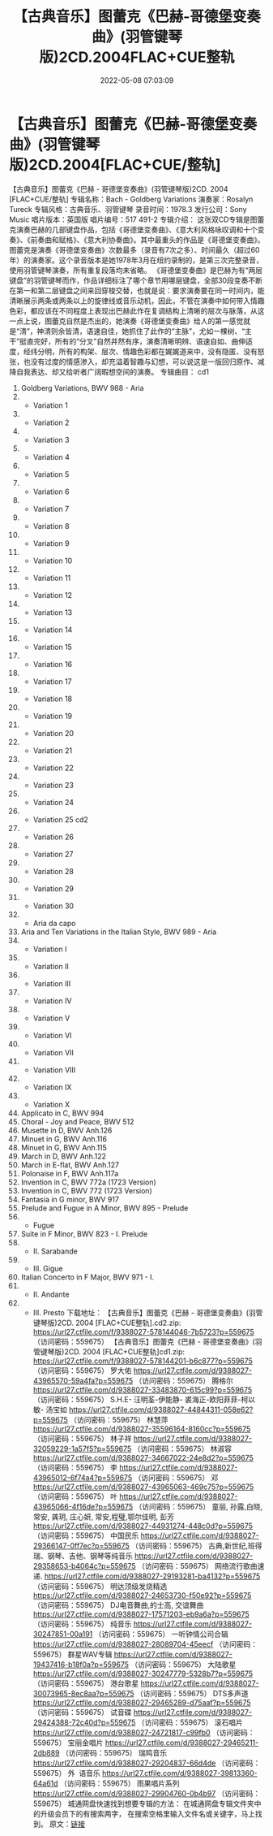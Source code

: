 ﻿---
title: 【古典音乐】图蕾克《巴赫-哥德堡变奏曲》(羽管键琴版)2CD.2004FLAC+CUE整轨
date: 2022-05-08 07:03:09
categories: 古典音乐、新世纪、纯音雅乐
tags: 纯音雅乐
---
# 【古典音乐】图蕾克《巴赫-哥德堡变奏曲》(羽管键琴版)2CD.2004[FLAC+CUE/整轨]

【古典音乐】图蕾克《巴赫 -
哥德堡变奏曲》(羽管键琴版)2CD. 2004 [FLAC+CUE/整轨]
专辑名称：Bach - Goldberg
Variations
演奏家：Rosalyn Tureck
专辑风格：古典音乐、羽管键琴
录音时间：1978.3
发行公司：Sony Music
唱片版本：英国版
唱片编号：517 491-2
专辑介绍：
这张双CD专辑是图蕾克演奏巴赫的几部键盘作品，包括《哥德堡变奏曲》、《意大利风格咏叹调和十个变奏》、《前奏曲和赋格》、《意大利协奏曲》。其中最重头的作品是《哥德堡变奏曲》。
图蕾克是演奏《哥德堡变奏曲》次数最多（录音有7次之多）、时间最久（超过60年）的演奏家。这个录音版本是她1978年3月在纽约录制的，是第三次完整录音，使用羽管键琴演奏，所有重复段落均未省略。
《哥德堡变奏曲》是巴赫为有“两层键盘”的羽管键琴而作，作品详细标注了哪个章节用哪层键盘，全部30段变奏不断在第一和第二层键盘之间来回穿梭交替，也就是说：要求演奏要在同一时间内，能清晰展示两条或两条以上的旋律线或音乐动机，因此，不管在演奏中如何带入情趣色彩，都应该在不同程度上表现出巴赫此作在复调结构上清晰的层次与脉落，从这一点上说，图蕾克自然是杰出的，她演奏《哥德堡变奏曲》给人的第一感觉就是“清”，神清则余皆清，语速自佳，她抓住了此作的“主脉”，尤如一棵树、“主干”挺直完好，所有的“分叉”自然井然有序，演奏清晰明辨、语速自如、曲伸适度，经纬分明，所有的构架、层次、情趣色彩都在娓娓道来中，没有隐匿、没有怒张，也没有过度的情感渗入，却充溢着智趣与幻想，可以说这是一版回归原作、减降自我表达、却又给听者广阔暇想空间的演奏。
专辑曲目：
cd1
01. Goldberg Variations, BWV
988 - Aria
02. - Variation 1
03. - Variation 2
04. - Variation 3
05. - Variation 4
06. - Variation 5
07. - Variation 6
08. - Variation 7
09. - Variation 8
10. - Variation 9
11. - Variation 10
12. - Variation 11
13. - Variation 12
14. - Variation 13
15. - Variation 14
16. - Variation 15
17. - Variation 16
18. - Variation 17
19. - Variation 18
20. - Variation 19
21. - Variation 20
22. - Variation 21
23. - Variation 22
24. - Variation 23
25. - Variation 24
26. - Variation 25
cd2
01. - Variation 26
02. - Variation 27
03. - Variation 28
04. - Variation 29
05. - Variation 30
06. - Aria da capo
07. Aria and Ten Variations in
the Italian Style, BWV 989 - Aria
08. - Variation I
09. - Variation II
10. - Variation
III
11. - Variation IV
12. - Variation V
13. - Variation VI
14. - Variation
VII
15. - Variation
VIII
16. - Variation IX
17. - Variation X
18. Applicato in C, BWV
994
19. Choral - Joy and Peace, BWV
512
20. Musette in D, BWV
Anh.126
21. Minuet in G, BWV
Anh.116
22. Minuet in G, BWV
Anh.115
23. March in D, BWV
Anh.122
24. March in E-flat, BWV
Anh.127
25. Polonaise in F, BWV
Anh.117a
26. Invention in C, BWV 772a
(1723 Version)
27. Invention in C, BWV 772
(1723 Version)
28. Fantasia in G minor, BWV
917
29. Prelude and Fugue in A
Minor, BWV 895 - Prelude
30. - Fugue
31. Suite in F Minor, BWV 823 -
I. Prelude
32. - II.
Sarabande
33. - III. Gigue
34. Italian Concerto in F
Major, BWV 971 - I.
35. - II. Andante
36. - III. Presto
下载地址：
【古典音乐】图蕾克《巴赫 - 哥德堡变奏曲》(羽管键琴版)2CD. 2004 [FLAC+CUE整轨].cd2.zip:
https://url27.ctfile.com/f/9388027-578144046-7b5723?p=559675
（访问密码：559675）
【古典音乐】图蕾克《巴赫 - 哥德堡变奏曲》(羽管键琴版)2CD. 2004 [FLAC+CUE整轨]cd1.zip:
https://url27.ctfile.com/f/9388027-578144201-b6c877?p=559675
（访问密码：559675）
罗大佑
https://url27.ctfile.com/d/9388027-43965570-59a4fa?p=559675
（访问密码：559675）
腾格尔
https://url27.ctfile.com/d/9388027-33483870-615c99?p=559675
（访问密码：559675）
S.H.E-
汪明荃-伊能静- 裘海正-欧阳菲菲-柯以敏- 汤宝如
https://url27.ctfile.com/d/9388027-44844311-058e62?p=559675
（访问密码：559675）
林慧萍
https://url27.ctfile.com/d/9388027-35596164-8160cc?p=559675
（访问密码：559675）
林子祥
https://url27.ctfile.com/d/9388027-32059229-1a57f5?p=559675
（访问密码：559675）
林淑容
https://url27.ctfile.com/d/9388027-34667022-24e8d2?p=559675
（访问密码：559675）
李
https://url27.ctfile.com/d/9388027-43965012-6f74a4?p=559675
（访问密码：559675）
邓
https://url27.ctfile.com/d/9388027-43965063-469c75?p=559675
（访问密码：559675）
叶
https://url27.ctfile.com/d/9388027-43965066-4f16de?p=559675
（访问密码：559675）
童丽, 孙露,白晓, 常安, 龚玥, 庄心妍, 常安,程璧,鄂尔佳明, 彭芳
https://url27.ctfile.com/d/9388027-44931274-448c0d?p=559675
（访问密码：559675）
中国民乐
https://url27.ctfile.com/d/9388027-29366147-0ff7ec?p=559675
（访问密码：559675）
古典,新世纪,班得瑞、钢琴、吉他、钢琴等纯音乐
https://url27.ctfile.com/d/9388027-29358653-b4064c?p=559675
（访问密码：559675）
网络流行歌曲速递.
https://url27.ctfile.com/d/9388027-29193281-ba4132?p=559675
（访问密码：559675）
明达顶级发烧精选
https://url27.ctfile.com/d/9388027-24653730-f50e92?p=559675
（访问密码：559675）
DJ电音舞曲,的士高, 交谊舞曲
https://url27.ctfile.com/d/9388027-17571203-eb9a6a?p=559675
（访问密码：559675）
纯音乐
https://url27.ctfile.com/d/9388027-30247851-00a191
（访问密码：559675）
一听钟情公司合辑
https://url27.ctfile.com/d/9388027-28089704-45eecf
（访问密码：559675）
群星WAV专辑
https://url27.ctfile.com/d/9388027-19437416-b18f0a?p=559675
（访问密码：559675）
大陆歌星
https://url27.ctfile.com/d/9388027-30247779-5328b7?p=559675
（访问密码：559675）
港台歌星
https://url27.ctfile.com/d/9388027-30073965-8ec8aa?p=559675
（访问密码：559675）
DTS多声道
https://url27.ctfile.com/d/9388027-29465289-d75aaf?p=559675
（访问密码：559675）
试音碟
https://url27.ctfile.com/d/9388027-29424388-72c40d?p=559675
（访问密码：559675）
滚石唱片
https://url27.ctfile.com/d/9388027-24721817-c99fb0
（访问密码：559675）
宝丽金唱片
https://url27.ctfile.com/d/9388027-29465211-2db889
（访问密码：559675）
瑞鸣音乐
https://url27.ctfile.com/d/9388027-29204837-66d4de
（访问密码：559675）
外  语音乐
https://url27.ctfile.com/d/9388027-39813360-64a61d
（访问密码：559675）
雨果唱片系列
https://url27.ctfile.com/d/9388027-29904760-0b4b97
（访问密码：559675）
城通网盘快速找到想要专辑的方法：
在城通网盘专辑文件夹中的升级会员下的有搜索两字，
在搜索空格里输入文件名或关键字，马上找到。
原文：[链接](https://blog.sina.com.cn/s/blog_1647c7e7601030x4d.html)